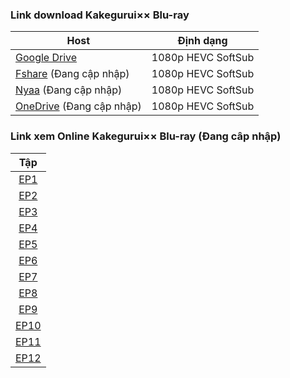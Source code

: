 ### **Link download Kakegurui×× Blu-ray**

| Host          | Định dạng          |
| ------------- |:------------------:|
| [Google Drive](https://drive.google.com/drive/folders/1nRNdh1OsA9Ddgj0xFeKaL7crA54tlaYB?usp=sharing)  | 1080p HEVC SoftSub |
| [Fshare]() (Đang cập nhập)	| 1080p HEVC SoftSub |
| [Nyaa]() (Đang cập nhập)         | 1080p HEVC SoftSub |
| [OneDrive]() (Đang cập nhập)      | 1080p HEVC SoftSub |


### **Link xem Online Kakegurui×× Blu-ray (Đang câp nhập)**


|Tập        |
| :--------:|      
| [EP1]()   |        
| [EP2]()   | 
| [EP3]()   | 
| [EP4]()   | 
| [EP5]()   | 
| [EP6]()   | 
| [EP7]()   | 
| [EP8]()   | 
| [EP9]()   | 
| [EP10]()  | 
| [EP11]()  | 
| [EP12]()  |
